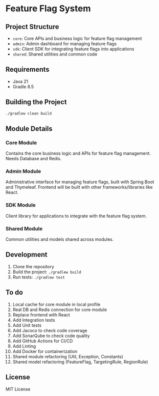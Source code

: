 # Feature Flag System

## Project Structure

- `core`: Core APIs and business logic for feature flag management
- `admin`: Admin dashboard for managing feature flags
- `sdk`: Client SDK for integrating feature flags into applications
- `shared`: Shared utilities and common code

## Requirements

- Java 21
- Gradle 8.5

## Building the Project

```bash
./gradlew clean build
```

## Module Details

### Core Module
Contains the core business logic and APIs for feature flag management.
Needs Database and Redis.

### Admin Module
Administrative interface for managing feature flags, built with Spring Boot and Thymeleaf.
Frontend will be built with other frameworks/libraries like React.

### SDK Module
Client library for applications to integrate with the feature flag system.

### Shared Module
Common utilities and models shared across modules.

## Development

1. Clone the repository
2. Build the project: `./gradlew build`
3. Run tests: `./gradlew test`

## To do
1. Local cache for core module in local profile
2. Real DB and Redis connection for core module
3. Replace frontend with React
4. Add Integration tests
5. Add Unit tests
5. Add Jacoco to check code coverage
6. Add SonarQube to check code quality
7. Add GitHub Actions for CI/CD
9. Add Linting
8. Add Docker for containerization
9. Shared module refactoring (Util, Exception, Constants)
10. Shared model refactoring (FeatureFlag, TargetingRule, RegionRule)

## License

MIT License
